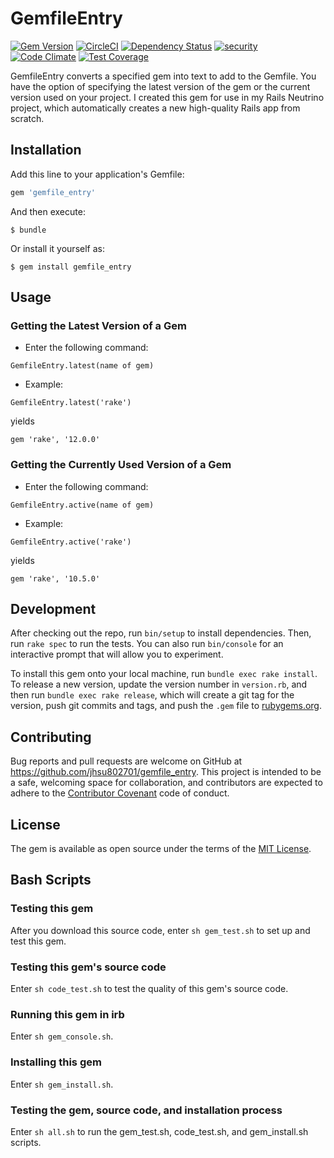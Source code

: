 # GemfileEntry

[![Gem Version](https://badge.fury.io/rb/gemfile_entry.svg)](https://badge.fury.io/rb/gemfile_entry)
[![CircleCI](https://circleci.com/gh/jhsu802701/gemfile_entry.svg?style=svg)](https://circleci.com/gh/jhsu802701/gemfile_entry)
[![Dependency Status](https://gemnasium.com/badges/github.com/jhsu802701/gemfile_entry.svg)](https://gemnasium.com/github.com/jhsu802701/gemfile_entry)
[![security](https://hakiri.io/github/jhsu802701/gemfile_entry/master.svg)](https://hakiri.io/github/jhsu802701/gemfile_entry/master)
[![Code Climate](https://codeclimate.com/github/jhsu802701/gemfile_entry/badges/gpa.svg)](https://codeclimate.com/github/jhsu802701/gemfile_entry)
[![Test Coverage](https://codeclimate.com/github/jhsu802701/gemfile_entry/badges/coverage.svg)](https://codeclimate.com/github/jhsu802701/gemfile_entry/coverage)

GemfileEntry converts a specified gem into text to add to the Gemfile.  You have the option of specifying the latest version of the gem or the current version used on your project.  I created
this gem for use in my Rails Neutrino project, which automatically creates a new high-quality Rails app from scratch.

## Installation

Add this line to your application's Gemfile:

```ruby
gem 'gemfile_entry'
```

And then execute:

    $ bundle

Or install it yourself as:

    $ gem install gemfile_entry

## Usage

### Getting the Latest Version of a Gem
* Enter the following command:
```
GemfileEntry.latest(name of gem)
```
* Example:
```
GemfileEntry.latest('rake')
```
yields
```
gem 'rake', '12.0.0'
```

### Getting the Currently Used Version of a Gem
* Enter the following command:
```
GemfileEntry.active(name of gem)
```
* Example:
```
GemfileEntry.active('rake')
```
yields
```
gem 'rake', '10.5.0'
```

## Development

After checking out the repo, run `bin/setup` to install dependencies. Then, run `rake spec` to run the tests. You can also run `bin/console` for an interactive prompt that will allow you to experiment.

To install this gem onto your local machine, run `bundle exec rake install`. To release a new version, update the version number in `version.rb`, and then run `bundle exec rake release`, which will create a git tag for the version, push git commits and tags, and push the `.gem` file to [rubygems.org](https://rubygems.org).

## Contributing

Bug reports and pull requests are welcome on GitHub at https://github.com/jhsu802701/gemfile_entry. This project is intended to be a safe, welcoming space for collaboration, and contributors are expected to adhere to the [Contributor Covenant](http://contributor-covenant.org) code of conduct.


## License

The gem is available as open source under the terms of the [MIT License](http://opensource.org/licenses/MIT).

## Bash Scripts
### Testing this gem
After you download this source code, enter `sh gem_test.sh` to set up and test this gem.

### Testing this gem's source code
Enter `sh code_test.sh` to test the quality of this gem's source code.
### Running this gem in irb
Enter `sh gem_console.sh`.

### Installing this gem
Enter `sh gem_install.sh`.
### Testing the gem, source code, and installation process
Enter `sh all.sh` to run the gem_test.sh, code_test.sh, and gem_install.sh scripts.
